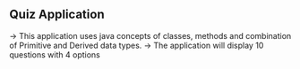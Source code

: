 Quiz Application
-----------------
-> This application uses java concepts of classes, methods and combination of Primitive and Derived data types.
-> The application will display 10 questions with 4 options
